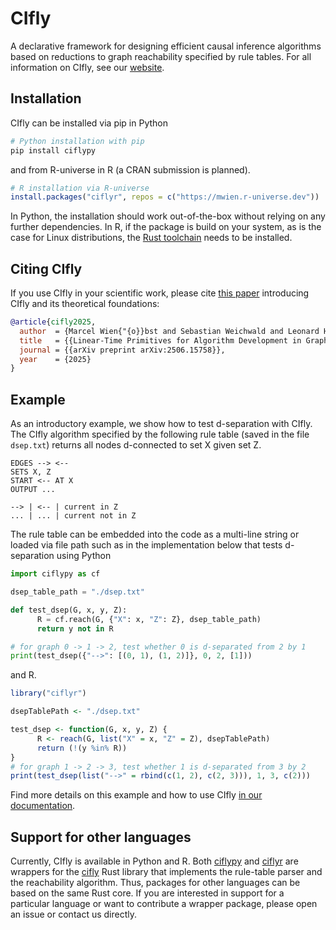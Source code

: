 # CIfly

A declarative framework for designing efficient causal inference algorithms based on reductions to graph reachability specified by rule tables. For all information on CIfly, see our [website](https://cifly.pages.dev/).

## Installation

CIfly can be installed via pip in Python 

```bash
# Python installation with pip
pip install ciflypy
```

and from R-universe in R (a CRAN submission is planned). 

```r
# R installation via R-universe
install.packages("ciflyr", repos = c("https://mwien.r-universe.dev"))
```

In Python, the installation should work out-of-the-box without relying on any further dependencies. In R, if the package is build on your system, as is the case for Linux distributions, the [Rust toolchain](https://rustup.rs/) needs to be installed. 

## Citing CIfly

If you use CIfly in your scientific work, please cite [this paper](https://arxiv.org/abs/2506.15758) introducing CIfly and its theoretical foundations:
```bibtex
@article{cifly2025,
  author  = {Marcel Wien{"{o}}bst and Sebastian Weichwald and Leonard Henckel},
  title   = {{Linear-Time Primitives for Algorithm Development in Graphical Causal Inference}},
  journal = {{arXiv preprint arXiv:2506.15758}},
  year    = {2025}
}
```

## Example

As an introductory example, we show how to test d-separation with CIfly. The CIfly algorithm specified by the following rule table (saved in the file ```dsep.txt```) returns all nodes d-connected to set X given set Z.

```
EDGES --> <--
SETS X, Z
START <-- AT X
OUTPUT ...

--> | <-- | current in Z
... | ... | current not in Z
```

The rule table can be embedded into the code as a multi-line string or loaded via file path such as in the implementation below that tests d-separation using Python

```py
import ciflypy as cf

dsep_table_path = "./dsep.txt"

def test_dsep(G, x, y, Z):
      R = cf.reach(G, {"X": x, "Z": Z}, dsep_table_path)
      return y not in R

# for graph 0 -> 1 -> 2, test whether 0 is d-separated from 2 by 1
print(test_dsep({"-->": [(0, 1), (1, 2)]}, 0, 2, [1]))
```

and R.

```r
library("ciflyr")

dsepTablePath <- "./dsep.txt"

test_dsep <- function(G, x, y, Z) {
      R <- reach(G, list("X" = x, "Z" = Z), dsepTablePath)
      return (!(y %in% R))
}
# for graph 1 -> 2 -> 3, test whether 1 is d-separated from 3 by 2
print(test_dsep(list("-->" = rbind(c(1, 2), c(2, 3))), 1, 3, c(2)))
```

Find more details on this example and how to use CIfly [in our documentation](https://cifly.pages.dev/docs/).

## Support for other languages

Currently, CIfly is available in Python and R. Both [ciflypy](./ciflypy/) and [ciflyr](./ciflyr/) are wrappers for the [cifly](./cifly/) Rust library that implements the rule-table parser and the reachability algorithm. Thus, packages for other languages can be based on the same Rust core. If you are interested in support for a particular language or want to contribute a wrapper package, please open an issue or contact us directly. 
